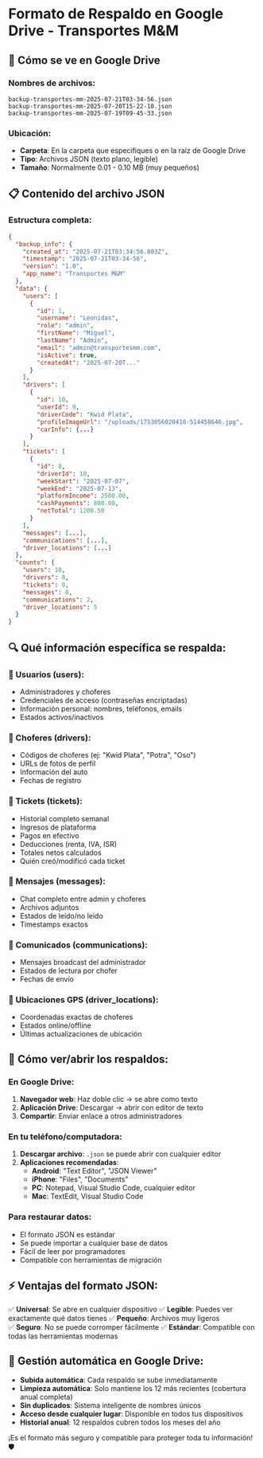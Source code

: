 # Formato de Respaldo en Google Drive - Transportes M&M

## 📁 Cómo se ve en Google Drive

### Nombres de archivos:
```
backup-transportes-mm-2025-07-21T03-34-56.json
backup-transportes-mm-2025-07-20T15-22-10.json  
backup-transportes-mm-2025-07-19T09-45-33.json
```

### Ubicación:
- **Carpeta**: En la carpeta que especifiques o en la raíz de Google Drive
- **Tipo**: Archivos JSON (texto plano, legible)
- **Tamaño**: Normalmente 0.01 - 0.10 MB (muy pequeños)

## 📋 Contenido del archivo JSON

### Estructura completa:
```json
{
  "backup_info": {
    "created_at": "2025-07-21T03:34:56.803Z",
    "timestamp": "2025-07-21T03-34-56",
    "version": "1.0",
    "app_name": "Transportes M&M"
  },
  "data": {
    "users": [
      {
        "id": 1,
        "username": "Leonidas", 
        "role": "admin",
        "firstName": "Miguel",
        "lastName": "Admin",
        "email": "admin@transportesmm.com",
        "isActive": true,
        "createdAt": "2025-07-20T..."
      }
    ],
    "drivers": [
      {
        "id": 10,
        "userId": 9,
        "driverCode": "Kwid Plata",
        "profileImageUrl": "/uploads/1753056020410-514458646.jpg",
        "carInfo": {...}
      }
    ],
    "tickets": [
      {
        "id": 8,
        "driverId": 10,
        "weekStart": "2025-07-07",
        "weekEnd": "2025-07-13", 
        "platformIncome": 2500.00,
        "cashPayments": 800.00,
        "netTotal": 1200.50
      }
    ],
    "messages": [...],
    "communications": [...],
    "driver_locations": [...]
  },
  "counts": {
    "users": 10,
    "drivers": 8,
    "tickets": 0,
    "messages": 0,
    "communications": 2,
    "driver_locations": 5
  }
}
```

## 🔍 Qué información específica se respalda:

### 👥 Usuarios (users):
- Administradores y choferes
- Credenciales de acceso (contraseñas encriptadas)
- Información personal: nombres, teléfonos, emails
- Estados activos/inactivos

### 🚗 Choferes (drivers):
- Códigos de choferes (ej: "Kwid Plata", "Potra", "Oso")
- URLs de fotos de perfil
- Información del auto
- Fechas de registro

### 🧾 Tickets (tickets):
- Historial completo semanal
- Ingresos de plataforma
- Pagos en efectivo  
- Deducciones (renta, IVA, ISR)
- Totales netos calculados
- Quién creó/modificó cada ticket

### 💬 Mensajes (messages):
- Chat completo entre admin y choferes
- Archivos adjuntos
- Estados de leído/no leído
- Timestamps exactos

### 📢 Comunicados (communications):
- Mensajes broadcast del administrador
- Estados de lectura por chofer
- Fechas de envío

### 📍 Ubicaciones GPS (driver_locations):
- Coordenadas exactas de choferes
- Estados online/offline
- Últimas actualizaciones de ubicación

## 📱 Cómo ver/abrir los respaldos:

### En Google Drive:
1. **Navegador web**: Haz doble clic → se abre como texto
2. **Aplicación Drive**: Descargar → abrir con editor de texto
3. **Compartir**: Enviar enlace a otros administradores

### En tu teléfono/computadora:
1. **Descargar archivo**: `.json` se puede abrir con cualquier editor
2. **Aplicaciones recomendadas**:
   - **Android**: "Text Editor", "JSON Viewer"
   - **iPhone**: "Files", "Documents"  
   - **PC**: Notepad, Visual Studio Code, cualquier editor
   - **Mac**: TextEdit, Visual Studio Code

### Para restaurar datos:
- El formato JSON es estándar
- Se puede importar a cualquier base de datos
- Fácil de leer por programadores
- Compatible con herramientas de migración

## ⚡ Ventajas del formato JSON:

✅ **Universal**: Se abre en cualquier dispositivo
✅ **Legible**: Puedes ver exactamente qué datos tienes
✅ **Pequeño**: Archivos muy ligeros  
✅ **Seguro**: No se puede corromper fácilmente
✅ **Estándar**: Compatible con todas las herramientas modernas

## 🔄 Gestión automática en Google Drive:

- **Subida automática**: Cada respaldo se sube inmediatamente
- **Limpieza automática**: Solo mantiene los 12 más recientes (cobertura anual completa)
- **Sin duplicados**: Sistema inteligente de nombres únicos  
- **Acceso desde cualquier lugar**: Disponible en todos tus dispositivos
- **Historial anual**: 12 respaldos cubren todos los meses del año

¡Es el formato más seguro y compatible para proteger toda tu información! 🛡️